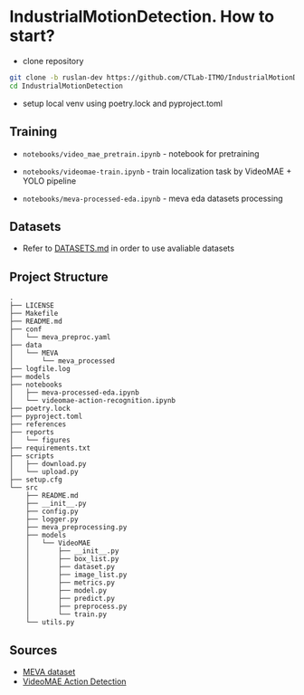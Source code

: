 # IndustrialMotionDetection. How to start?

- clone repository

```bash
git clone -b ruslan-dev https://github.com/CTLab-ITMO/IndustrialMotionDetection.git
cd IndustrialMotionDetection
```

- setup local venv using poetry.lock and pyproject.toml

## Training 

- `notebooks/video_mae_pretrain.ipynb` - notebook for pretraining 

- `notebooks/videomae-train.ipynb` - train localization task by VideoMAE + YOLO pipeline

- `notebooks/meva-processed-eda.ipynb` - meva eda datasets processing

## Datasets

- Refer to [DATASETS.md](src/data/DATASETS.md) in order to use avaliable datasets 

## Project Structure

```
.
├── LICENSE
├── Makefile
├── README.md
├── conf
│   └── meva_preproc.yaml
├── data
│   └── MEVA
│       └── meva_processed
├── logfile.log
├── models
├── notebooks
│   ├── meva-processed-eda.ipynb
│   └── videomae-action-recognition.ipynb
├── poetry.lock
├── pyproject.toml
├── references
├── reports
│   └── figures
├── requirements.txt
├── scripts
│   ├── download.py
│   └── upload.py
├── setup.cfg
└── src
    ├── README.md
    ├── __init__.py
    ├── config.py
    ├── logger.py
    ├── meva_preprocessing.py
    ├── models
    │   └── VideoMAE
    │       ├── __init__.py
    │       ├── box_list.py
    │       ├── dataset.py
    │       ├── image_list.py
    │       ├── metrics.py
    │       ├── model.py
    │       ├── predict.py
    │       ├── preprocess.py
    │       └── train.py
    └── utils.py
```

## Sources

- [MEVA dataset](https://mevadata.org/)
- [VideoMAE Action Detection](https://github.com/MCG-NJU/VideoMAE-Action-Detection)
 